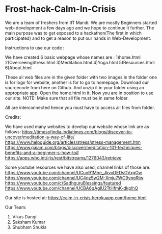 # Frost-hack-Calm-In-Crisis

We are a team of freshers from IIT Mandi. We are mostly Beginners started web-development a few days ago and we hope
to continue it further. The main purpose was to get exposed to a hackathon(The first in which participated) and to
get a reason to put our hands in Web-Development.

Instructions to use our code :

We have created 6 basic webpage whose names are :
1)home.html
2)OverseeingStress.html
3)Meditation.html
4)Yoga.html
5)Resources.html
6)About.html

These all web files are in the given folder with two images in the folder one is for logo for website, another is for to go to homepage.
Download our sourcecode from here on Github.
And unzip it in your folder using an appropriate app.
Open the home.html in it.
Now you are in position to use our site.
NOTE: Make sure that all file must be in same folder.

All are interconnected hence you must have to access all files from folder.

Credits:

We have used many websites to develop our website whose link are as follows:
https://timesofindia.indiatimes.com/blogs/discover-to-uncover/meditation-a-way-of-life/
https://www.helpguide.org/articles/stress/stress-management.htm
https://www.gaiam.com/blogs/discover/meditation-101-techniques-benefits-and-a-beginner-s-how-to#
https://apps.who.int/iris/rest/bitstreams/1276043/retrieve

Some youtube resources we have also used, channel links of those are:
https://www.youtube.com/channel/UCuo91Mne_JkvxDEDsOVxgOw
https://www.youtube.com/channel/UC4qz5w2M-Xmju7WC9ynqRtw
https://www.youtube.com/c/SadhguruBlessings/featured
https://www.youtube.com/channel/UCBA6qAglU2TtHfmK-dkpIhQ



Our site is hosted at:
https://calm-in-crisis.herokuapp.com/home.html

Our Team:
1) Vikas Dangi
2) Saksham Kumar
3) Shubham Shukla
